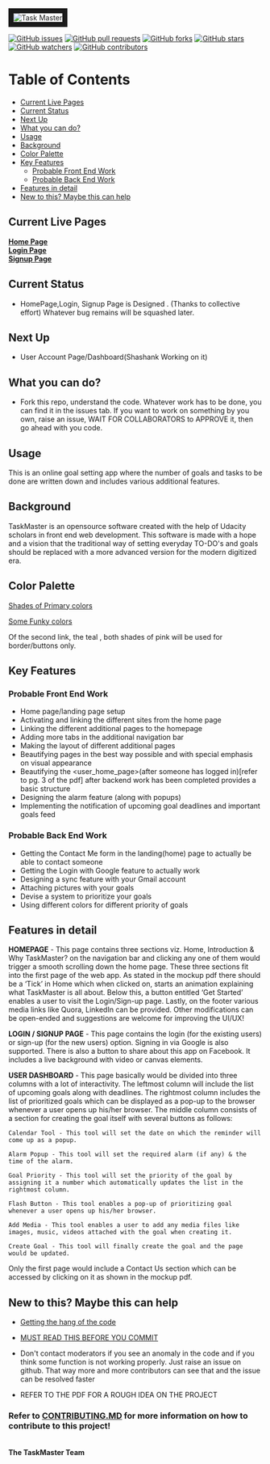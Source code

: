 <img src="https://image.ibb.co/kkGpRc/Task_Master.png" alt="Task Master" border="10">

[![GitHub issues](https://img.shields.io/github/issues/UdacityFrontEndScholarship/task-master.svg)](https://github.com/UdacityFrontEndScholarship/task-master/issues)
[![GitHub pull requests](https://img.shields.io/github/issues-pr/UdacityFrontEndScholarship/task-master.svg)](https://github.com/UdacityFrontEndScholarship/task-master/pulls)
[![GitHub forks](https://img.shields.io/github/forks/UdacityFrontEndScholarship/task-master.svg?style=social&label=Fork)](https://github.com/UdacityFrontEndScholarship/task-master/network)
[![GitHub stars](https://img.shields.io/github/stars/UdacityFrontEndScholarship/task-master.svg?style=social&label=Stars)](https://github.com/UdacityFrontEndScholarship/task-master/stargazers)
[![GitHub watchers](https://img.shields.io/github/watchers/UdacityFrontEndScholarship/task-master.svg?style=social&label=Watch)](https://github.com/UdacityFrontEndScholarship/task-master/watchers)
[![GitHub contributors](https://img.shields.io/github/contributors/UdacityFrontEndScholarship/task-master.svg)](https://github.com/UdacityFrontEndScholarship/task-master/graphs/contributors)

# Table of Contents

* [Current Live Pages](#CurrentLivePages)
* [Current Status](#CurrentStatus)
* [Next Up](#NextUp)
* [What you can do?](#Whatyoucando?)
* [Usage](#Usage)
* [Background](#Background)
* [Color Palette](#ColorPalette)
* [Key Features](#KeyFeatures)
   * [Probable Front End Work](#ProbableFrontEndWork)
   * [Probable Back End Work](#ProbableBackEndWork)
* [Features in detail](#Featuresindetail)
* [New to this? Maybe this can help](#Newtothis?Maybethiscanhelp)



## Current Live Pages 
<a href="https://udacityfrontendscholarship.github.io/task-master/"><b>Home Page</b></a>
<br>
<a href="https://udacityfrontendscholarship.github.io/task-master/login.html"><b>Login Page</b></a>
<br>
<a href="https://udacityfrontendscholarship.github.io/task-master/signup.html"><b>Signup Page</b></a>

## Current Status

- HomePage,Login, Signup Page is Designed . (Thanks to collective effort) Whatever bug remains will be squashed later.
## Next Up

- User Account Page/Dashboard(Shashank Working on it) 

## What you can do?

- Fork this repo, understand the code. Whatever work has to be done, you can find it in the issues tab. If you want to work on something by you own, raise an issue, WAIT FOR COLLABORATORS to APPROVE it, then go ahead with you code. 



## Usage
This is an online goal setting app where the number of goals and tasks to be done are written down and includes various additional features. 

## Background
TaskMaster is an opensource software created with the help of Udacity scholars in front end web development. This software is made with a hope and a vision that the traditional way of setting everyday TO-DO's and goals should be replaced with a more advanced version for the modern digitized era.


## Color Palette 

 <a href="https://ibb.co/bRDd2S">Shades of Primary colors</a>
 
 
 <a href="https://coolors.co/export/png/030303-fbf5f3-f5cce8-f61067-2ca58d">Some Funky colors</a>
 
 Of the second link, the teal , both shades of pink will be used for border/buttons only. 
  
## Key Features


### Probable Front End Work

 - Home page/landing page setup 
 - Activating and linking the different sites from the home page
 - Linking the different additional pages to the homepage
 - Adding more tabs in the additional navigation bar
 - Making the layout of different additional pages
 - Beautifying pages in the best way possible and with special emphasis on visual appearance
 - Beautifying the <user_home_page>(after someone has logged in)[refer to pg. 3 of the pdf] after backend work has been completed
   provides a basic structure
 - Designing the alarm feature (along with popups)
 - Implementing the notification of upcoming goal deadlines and important goals feed

### Probable Back End Work

- Getting the Contact Me form in the landing(home) page to actually be able to contact someone
- Getting the Login with Google feature to actually work
- Designing a sync feature with your Gmail account
- Attaching pictures with your goals
- Devise a system to prioritize your goals
- Using different colors for different priority of goals

## Features in detail


<b>HOMEPAGE</b> - This page contains three sections viz. Home, Introduction & Why TaskMaster? on the navigation bar and clicking any one of them would trigger a smooth scrolling down the home page. These three sections fit into the first page of the web app. As stated in the mockup pdf there should be a ‘Tick’ in Home which when clicked on, starts an animation explaining what TaskMaster is all about. Below this, a button entitled ‘Get Started’ enables a user to visit the Login/Sign-up page. Lastly, on the footer various media links like Quora, LinkedIn can be provided. 
Other modifications can be open-ended and suggestions are welcome for improving the UI/UX!

<b>LOGIN / SIGNUP PAGE</b> - This page contains the login (for the existing users) or sign-up (for the new users) option. Signing in via Google is also supported. There is also a button to share about this app on Facebook. It includes a live background with video or canvas elements. 


<b>USER DASHBOARD</b> - This page basically would be divided into three columns with a lot of interactivity. The leftmost column will include the list of upcoming goals along with deadlines. The rightmost column includes the list of prioritized goals which can be displayed as a pop-up to the browser whenever a user opens up his/her browser. The middle column consists of a section for creating the goal itself with several buttons as follows: 
 
    Calendar Tool - This tool will set the date on which the reminder will come up as a popup.

    Alarm Popup - This tool will set the required alarm (if any) & the time of the alarm.

    Goal Priority - This tool will set the priority of the goal by assigning it a number which automatically updates the list in the
    rightmost column.

    Flash Button - This tool enables a pop-up of prioritizing goal whenever a user opens up his/her browser.

    Add Media - This tool enables a user to add any media files like images, music, videos attached with the goal when creating it.

    Create Goal - This tool will finally create the goal and the page would be updated.
     
Only the first page would include a Contact Us section which can be accessed by clicking on it as shown in the mockup pdf.


## New to this? Maybe this can help
  
   - <a href="https://gist.github.com/Rajrox97/02e3b2e3c6ef8a356106b65ad02e183a">Getting the hang of the code</a>
   - <a href="https://gist.github.com/Rajrox97/af2508ec2523d85bc43f1eb080ce5985">MUST READ THIS BEFORE YOU COMMIT</a>
   - Don't contact moderators if you see an anomaly in the code and if you think some function is not working properly. Just raise an
     issue on github. That way more and more contributors can see that and the issue can be resolved faster   
 
   - REFER TO THE PDF FOR A ROUGH IDEA ON THE PROJECT
   
### Refer to <a href="CONTRIBUTING.md">CONTRIBUTING.MD</a> for more information on how to contribute to this project!
<br>
<b>The TaskMaster Team</b>
